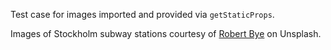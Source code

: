 Test case for images imported and provided via `getStaticProps`.

Images of Stockholm subway stations courtesy of [Robert Bye](https://unsplash.com/@robertbye) on Unsplash.
